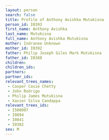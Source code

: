```yaml
---
layout: person
search: false
title: Profile of Anthony Avishka Mutukisna
person_id: I0393
first_name: Anthony Avishka
last_name: Mutukisna
full_name: Anthony Avishka Mutukisna
mother: Indranee Unknown
mother_id: I0392
father: Philip Joseph Giles Mark Mutukisna
father_id: I0388
children:
children_ids:
partners:
partner_ids:
relevant_trees_names:
 - Casper Casie Chetty
 - John Rodrigo
 - Philip James Mutukisna
 - Xavier Silva Candappa
relevant_trees_ids:
 - I500097
 - I0894
 - I0841
 - I0382
sex: M
---
```


